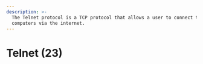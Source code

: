 ```yaml
---
description: >-
  The Telnet protocol is a TCP protocol that allows a user to connect to remote
  computers via the internet.
---
```


# Telnet (23)

